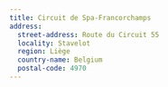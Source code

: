 ```yaml
---
title: Circuit de Spa-Francorchamps
address:
  street-address: Route du Circuit 55
  locality: Stavelot
  region: Liège
  country-name: Belgium
  postal-code: 4970
---
```


